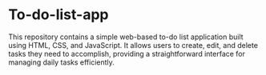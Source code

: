 # To-do-list-app
This repository contains a simple web-based to-do list application built using HTML, CSS, and JavaScript. It allows users to create, edit, and delete tasks they need to accomplish, providing a straightforward interface for managing daily tasks efficiently.
